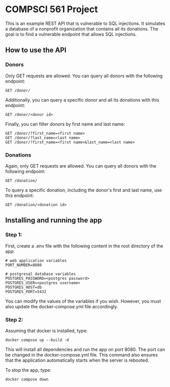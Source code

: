 # COMPSCI 561 Project

This is an example REST API that is vulnerable to SQL injections.
It simulates a database of a nonprofit organization that contains all its donations.
The goal is to find a vulnerable endpoint that allows SQL injections.

## How to use the API

### Donors

Only GET requests are allowed.
You can query all donors with the following endpoint:

    GET /donor/

Additionally, you can query a specific donor and all its donations with this endpoint:

    GET /donor/<donor id>

Finally, you can filter donors by first name and last name:

    GET /donor/?first_name=<first name>
    GET /donor/?last_name=<last name>
    GET /donor/?first_name=<first name>&last_name=<last name>

### Donations

Again, only GET requests are allowed.
You can query all donors with the following endpoint:

    GET /donation/

To query a specific donation, including the donor's first and last name, use this endpoint:

    GET /donation/<donation id>

## Installing and running the app

### Step 1:

First, create a .env file with the following content in the root directory of the app:

    # web application variables
    PORT_NUMBER=8080

    # postgresql database variables
    POSTGRES_PASSWORD=<postgres password>
    POSTGRES_USER=<postgres username>
    POSTGRES_HOST=db
    POSTGRES_PORT=5432

You can modify the values of the variables if you wish. However, you must also update the docker-compose.yml file accordingly.

### Step 2:

Assuming that docker is installed, type:

    docker compose up --build -d

This will install all dependencies and run the app on port 8080.
The port can be changed in the docker-compose.yml file.
This command also ensures that the application automatically starts when the server is rebooted.

To stop the app, type:

    docker compose down